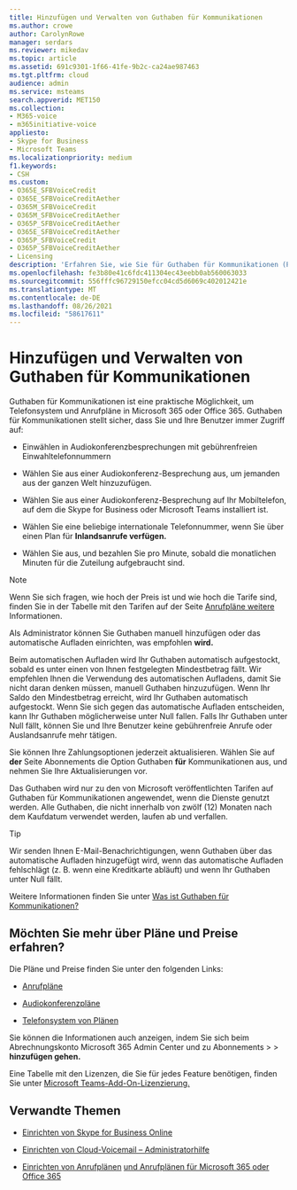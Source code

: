 ```yaml
---
title: Hinzufügen und Verwalten von Guthaben für Kommunikationen
ms.author: crowe
author: CarolynRowe
manager: serdars
ms.reviewer: mikedav
ms.topic: article
ms.assetid: 691c9301-1f66-41fe-9b2c-ca24ae987463
ms.tgt.pltfrm: cloud
audience: admin
ms.service: msteams
search.appverid: MET150
ms.collection:
- M365-voice
- m365initiative-voice
appliesto:
- Skype for Business
- Microsoft Teams
ms.localizationpriority: medium
f1.keywords:
- CSH
ms.custom:
- O365E_SFBVoiceCredit
- O365E_SFBVoiceCreditAether
- O365M_SFBVoiceCredit
- O365M_SFBVoiceCreditAether
- O365P_SFBVoiceCreditAether
- O365E_SFBVoiceCreditAether
- O365P_SFBVoiceCredit
- O365P_SFBVoiceCreditAether
- Licensing
description: 'Erfahren Sie, wie Sie für Guthaben für Kommunikationen (PSTN-Verbrauch) für Skype for Business-Dienste bezahlen, und sehen Sie sich die Pläne an, um Ihren Benutzern kontinuierlichen Zugriff auf das Telefonsystem zu ermöglichen. '
ms.openlocfilehash: fe3b80e41c6fdc411304ec43eebb0ab560063033
ms.sourcegitcommit: 556fffc96729150efcc04cd5d6069c402012421e
ms.translationtype: MT
ms.contentlocale: de-DE
ms.lasthandoff: 08/26/2021
ms.locfileid: "58617611"
---
```

# <a name="add-funds-and-manage-communications-credits"></a>Hinzufügen und Verwalten von Guthaben für Kommunikationen

Guthaben für Kommunikationen ist eine praktische Möglichkeit, um Telefonsystem und Anrufpläne in Microsoft 365 oder Office 365. Guthaben für Kommunikationen stellt sicher, dass Sie und Ihre Benutzer immer Zugriff auf:
  
- Einwählen in Audiokonferenzbesprechungen mit gebührenfreien Einwahltelefonnummern

- Wählen Sie aus einer Audiokonferenz-Besprechung aus, um jemanden aus der ganzen Welt hinzuzufügen.

- Wählen Sie aus einer Audiokonferenz-Besprechung auf Ihr Mobiltelefon, auf dem die Skype for Business oder Microsoft Teams installiert ist.

- Wählen Sie eine beliebige internationale Telefonnummer, wenn Sie über einen Plan für **Inlandsanrufe verfügen.**

- Wählen Sie aus, und bezahlen Sie pro Minute, sobald die monatlichen Minuten für die Zuteilung aufgebraucht sind.

> [!NOTE]
> Wenn Sie sich fragen, wie hoch der Preis ist und wie hoch die Tarife sind, finden Sie in der Tabelle mit den Tarifen auf der Seite [Anrufpläne weitere](https://go.microsoft.com/fwlink/p/?LinkId=799523) Informationen.
  
Als Administrator können Sie Guthaben manuell hinzufügen oder das automatische Aufladen einrichten, was empfohlen **wird.**
  
Beim automatischen Aufladen wird Ihr Guthaben automatisch aufgestockt, sobald es unter einen von Ihnen festgelegten Mindestbetrag fällt. Wir empfehlen Ihnen die Verwendung des automatischen Aufladens, damit Sie nicht daran denken müssen, manuell Guthaben hinzuzufügen. Wenn Ihr Saldo den Mindestbetrag erreicht, wird Ihr Guthaben automatisch aufgestockt. Wenn Sie sich gegen das automatische Aufladen entscheiden, kann Ihr Guthaben möglicherweise unter Null fallen. Falls Ihr Guthaben unter Null fällt, können Sie und Ihre Benutzer keine gebührenfreie Anrufe oder Auslandsanrufe mehr tätigen.
  
Sie können Ihre Zahlungsoptionen jederzeit aktualisieren. Wählen Sie auf **der** Seite Abonnements die Option Guthaben **für** Kommunikationen aus, und nehmen Sie Ihre Aktualisierungen vor.
  
Das Guthaben wird nur zu den von Microsoft veröffentlichten Tarifen auf Guthaben für Kommunikationen angewendet, wenn die Dienste genutzt werden. Alle Guthaben, die nicht innerhalb von zwölf (12) Monaten nach dem Kaufdatum verwendet werden, laufen ab und verfallen.
  
> [!TIP]
> Wir senden Ihnen E-Mail-Benachrichtigungen, wenn Guthaben über das automatische Aufladen hinzugefügt wird, wenn das automatische Aufladen fehlschlägt (z. B. wenn eine Kreditkarte abläuft) und wenn Ihr Guthaben unter Null fällt.
  
Weitere Informationen finden Sie unter [Was ist Guthaben für Kommunikationen?](what-are-communications-credits.md)
  
## <a name="want-to-know-about-plans-and-pricing"></a>Möchten Sie mehr über Pläne und Preise erfahren?

Die Pläne und Preise finden Sie unter den folgenden Links:
  
- [Anrufpläne](https://go.microsoft.com/fwlink/?LinkId=799761 )

- [Audiokonferenzpläne](https://go.microsoft.com/fwlink/?LinkId=799762 )

- [Telefonsystem von Plänen](https://go.microsoft.com/fwlink/?LinkId=799763)

Sie können die Informationen auch anzeigen, indem Sie sich beim Abrechnungskonto Microsoft 365 Admin Center und zu Abonnements  >    >  **hinzufügen gehen.**
  
Eine Tabelle mit den Lizenzen, die Sie für jedes Feature benötigen, finden Sie unter [Microsoft Teams-Add-On-Lizenzierung.](./teams-add-on-licensing/microsoft-teams-add-on-licensing.md)
  
## <a name="related-topics"></a>Verwandte Themen

- [Einrichten von Skype for Business Online](/SkypeForBusiness/set-up-skype-for-business-online/set-up-skype-for-business-online)

- [Einrichten von Cloud-Voicemail – Administratorhilfe](set-up-phone-system-voicemail.md)

- [Einrichten von Anrufplänen](set-up-calling-plans.md) [und Anrufplänen für Microsoft 365 oder Office 365](calling-plans-for-office-365.md)